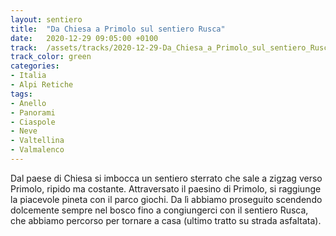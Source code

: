 ```yaml
---
layout: sentiero
title:  "Da Chiesa a Primolo sul sentiero Rusca"
date:   2020-12-29 09:05:00 +0100
track:  /assets/tracks/2020-12-29-Da_Chiesa_a_Primolo_sul_sentiero_Rusca.gpx
track_color: green
categories:
- Italia
- Alpi Retiche
tags:
- Anello
- Panorami
- Ciaspole
- Neve
- Valtellina
- Valmalenco
---
```


Dal paese di Chiesa si imbocca un sentiero sterrato che sale a zigzag verso Primolo, ripido ma costante. 
Attraversato il paesino di Primolo, si raggiunge la piacevole pineta con il parco giochi. Da lì abbiamo proseguito scendendo dolcemente sempre nel bosco fino a congiungerci con il sentiero Rusca, che abbiamo percorso per tornare a casa (ultimo tratto su strada asfaltata).